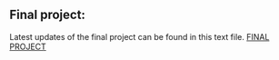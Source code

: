 ## Final project:
Latest updates of the final project can be found in this text file. [FINAL PROJECT](https://docs.google.com/document/d/1BUiZkOwtT7cfL6R1C_hIZlwiluhVX0tASR6FGcEHGP8/edit?usp=sharing)
